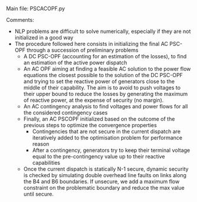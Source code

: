 Main file: PSCACOPF.py

Comments:
- NLP problems are difficult to solve numerically, especially if they are not initialized in a good way
- The procedure followed here consists in initializing the final AC PSC-OPF through a succession of preliminary problems
  * A DC PSC-OPF (accounting for an estimation of the losses), to find an estimation of the active power dispatch
  * An AC OPF aiming at finding a feasible AC solution to the power flow equations the closest possible to the solution of the DC PSC-OPF and trying to set the reactive power of generators close to the middle of their capability. The aim is to avoid to push voltages to their upper bound to reduce the losses by generating the maximum of reactive power, at the expense of security (no margin).
  * An AC contingency analysis to find voltages and power flows for all the considered contingency cases
  * Finally, an AC PSCOPF initialized based on the outcome of the previous steps to optimize the convergence properties
    * Contingencies that are not secure in the current dispatch are iteratively added to the optimisation problem for performance reason
    * After a contingency, generators try to keep their terminal voltage equal to the pre-contingency value up to their reactive capabilities
  * Once the current dispatch is statically N-1 secure, dynamic security is checked by simulating double overhead line faults on links along the B4 and B6 boundaries. If unsecure, we add a maximum flow constraint on the problematic boundary and reduce the max value until secure.